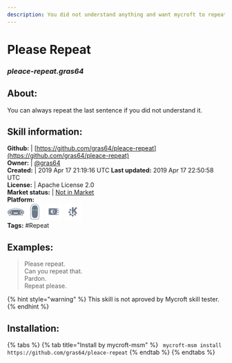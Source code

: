 ```yaml
---  
description: You did not understand anything and want mycroft to repeat itself  
---  
```

# Please Repeat  
### _pleace-repeat.gras64_  
## About:  
You can always repeat the last sentence if you did not understand it.

## Skill information:  
**Github:** | [https://github.com/gras64/pleace-repeat](https://github.com/gras64/pleace-repeat)  
**Owner:** | [@gras64](https://github.com/gras64)  
**Created:** | 2019 Apr 17 21:19:16 UTC  **Last updated:** 2019 Apr 17 22:50:58 UTC  
**License:** | Apache License 2.0  
**Market status:** | [Not in Market](https://market.mycroft.ai/skill/)  
**Platform:**  
 ![](../.gitbook/assets/mark-1-icon.png)  ![](../.gitbook/assets/mark-2-icon.png)  ![](../.gitbook/assets/picroft-icon.png)  ![](../.gitbook/assets/kde.png)   
**Tags:** \#Repeat   
## Examples:  
> Please repeat.  
> Can you repeat that.  
> Pardon.  
> Repeat please.  
  
{% hint style="warning" %}
This skill is not aproved by Mycroft skill tester.
{% endhint %}
    
## Installation:  
{% tabs %}
{% tab title="Install by mycroft-msm" %}
``` mycroft-msm install https://github.com/gras64/pleace-repeat```
{% endtab %}
  {% endtabs %}
  